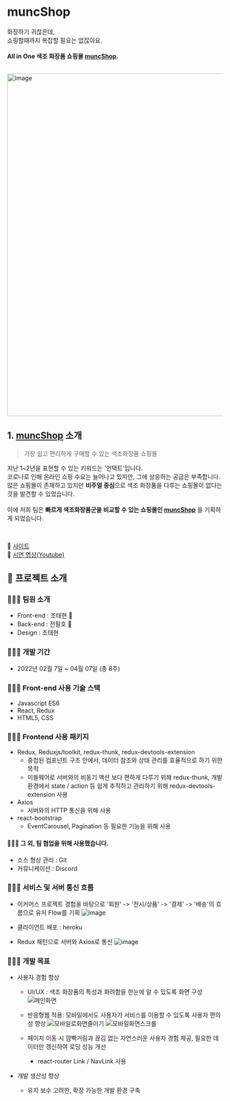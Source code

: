 # muncShop

화장하기 귀찮은데, <br>
쇼핑할때까지 복잡할 필요는 없잖아요. <br>
<br>
**All in One 색조 화장품 쇼핑몰 [muncShop](https://muncshop.herokuapp.com/).**<br>

<br>
<img width="800px" alt="image" src="https://user-images.githubusercontent.com/96715209/171163820-e513d5ae-e882-42ee-89c2-8d83cc24673f.png">

<br>

## 1. [muncShop](https://muncshop.herokuapp.com/) 소개
> 가장 쉽고 편리하게 구매할 수 있는 색조화장품 쇼핑몰

지난 1~2년을 표현할 수 있는 키워드는 '언택트'입니다. <br>
코로나로 인해 온라인 쇼핑 수요는 늘어나고 있지만, 그에 상응하는 공급은 부족합니다. <br>
많은 쇼핑몰이 존재하고 있지만 **비주얼 중심**으로 색조 화장품을 다루는 쇼핑몰이 없다는 것을 발견할 수 있었습니다.  <br>
<br>
이에 저희 팀은 **빠르게 색조화장품군을 비교할 수 있는 쇼핑몰인 [muncShop](https://muncshop.herokuapp.com/)** 을 기획하게 되었습니다.

<br>


🔗  [사이트](https://muncshop.herokuapp.com/)  
🔗  [시연 영상(Youtube)](https://www.youtube.com/watch?v=74VDU7rzv9Y)  

## 🐼 프로젝트 소개

### 👨‍👧‍👧 팀원 소개
- Front-end : 조태현 🔗
- Back-end : 전필호 🔗 
- Design : 조태현

### 👨‍👧‍👧 개발 기간
- 2022년 02월 7일 ~ 04월 07일 (총 8주)

### 👨‍👧‍👧 Front-end 사용 기술 스택
- Javascript ES6
- React, Redux
- HTML5, CSS

### 👨‍👧‍👧 Frontend 사용 패키지
- Redux, Reduxjs/toolkit, redux-thunk, redux-devtools-extension
  - 중첩된 컴포넌트 구조 안에서, 데이터 참조와 상태 관리를 효율적으로 하기 위한 목적
  - 미들웨어로 서버와의 비동기 액션 보다 편하게 다루기 위해 redux-thunk, 개발환경에서 state / action 등 쉽게 추적하고 관리하기 위해 redux-devtools-extension 사용
- Axios
  - 서버와의 HTTP 통신을 위해 사용
- react-bootstrap
  - EventCarousel, Pagination 등 필요한 기능을 위해 사용

#### 👨‍👧‍👧 그 외, 팀 협업을 위해 사용했습니다.
- 소스 형상 관리 : Git
- 커뮤니케이션 : Discord

### 👨‍👧‍👧 서비스 및 서버 통신 흐름
- 이커머스 프로젝트 경험을 바탕으로 '회원' -> '전시/상품' -> '결제' -> '배송'의 흐름으로 유저 Flow를 기획
  ![image](https://user-images.githubusercontent.com/96715209/172965505-3a794ce3-cc78-44c5-b429-ff1a0114a0f5.png)

- 클라이언트 배포 : heroku
- Redux 패턴으로 서버와 Axios로 통신
  ![image](https://user-images.githubusercontent.com/96715209/172965521-62d0ec10-4a90-4973-b36b-4631d32f8592.png)


### 👨‍👧‍👧 개발 목표
- 사용자 경험 향상
  - UI/UX : 색조 화장품의 특성과 화려함을 한눈에 알 수 있도록 화면 구성
    ![메인화면](https://user-images.githubusercontent.com/96715209/172964743-b596c4f5-b349-4ed2-aba8-527cb08811f1.gif)

  - 반응형웹 적용: 모바일에서도 사용자가 서비스를 이용할 수 있도록 사용자 편의성 향상
    ![모바일로화면줄이기](https://user-images.githubusercontent.com/96715209/172964869-5f1235ea-07fa-4305-bb97-abc06e39e722.gif)
    ![모바일화면스크롤](https://user-images.githubusercontent.com/96715209/172964977-13f60c78-4513-481a-9226-92bfcb4bcfa3.gif)

  - 페이지 이동 시 깜빡거림과 끊김 없는 자연스러운 사용자 경험 제공, 필요한 데이터만 갱신하여 로딩 성능 개선
    - react-router Link / NavLink 사용

- 개발 생산성 향상
  - 유지 보수 고려한, 확장 가능한 개발 환경 구축
